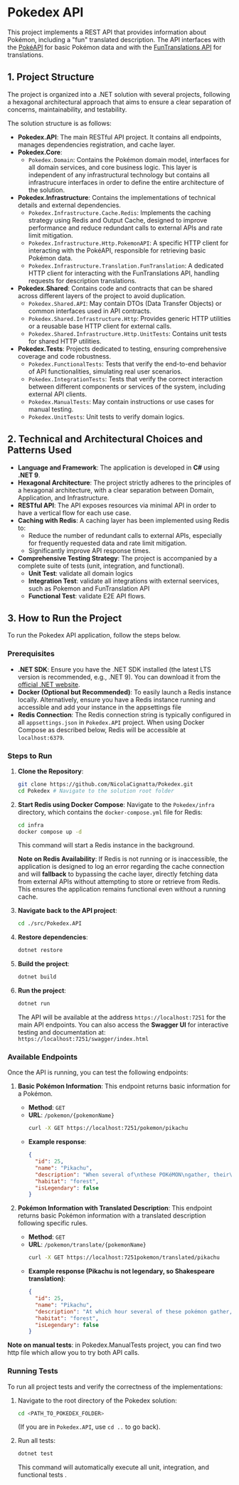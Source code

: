 # Pokedex API

This project implements a REST API that provides information about Pokémon, including a "fun" translated description. The API interfaces with the [PokéAPI](https://pokeapi.co/) for basic Pokémon data and with the [FunTranslations API](https://funtranslations.com) for translations.

## 1. Project Structure

The project is organized into a .NET solution with several projects, following a hexagonal architectural approach that aims to ensure a clear separation of concerns, maintainability, and testability.

The solution structure is as follows:

*   **Pokedex.API**: The main RESTful API project. It contains all endpoints, manages dependencies registration, and cache layer.
*   **Pokedex.Core**:
    *   `Pokedex.Domain`: Contains the Pokémon domain model, interfaces for all domain services, and core business logic. This layer is independent of any infrastructural technology but contains all infrastrucure interfaces in order to define the entire architecture of the solution.
*   **Pokedex.Infrastructure**: Contains the implementations of technical details and external dependencies.
    *   `Pokedex.Infrastructure.Cache.Redis`: Implements the caching strategy using Redis and Output Cache, designed to improve performance and reduce redundant calls to external APIs and rate limit mitigation.
    *   `Pokedex.Infrastructure.Http.PokemonAPI`: A specific HTTP client for interacting with the PokéAPI, responsible for retrieving basic Pokémon data.
    *   `Pokedex.Infrastructure.Translation.FunTranslation`: A dedicated HTTP client for interacting with the FunTranslations API, handling requests for description translations.
*   **Pokedex.Shared**: Contains code and contracts that can be shared across different layers of the project to avoid duplication.
    *   `Pokedex.Shared.API`: May contain DTOs (Data Transfer Objects) or common interfaces used in API contracts.
    *   `Pokedex.Shared.Infrastructure.Http`: Provides generic HTTP utilities or a reusable base HTTP client for external calls.
    *   `Pokedex.Shared.Infrastructure.Http.UnitTests`: Contains unit tests for shared HTTP utilities.
*   **Pokedex.Tests**: Projects dedicated to testing, ensuring comprehensive coverage and code robustness.
    *   `Pokedex.FunctionalTests`: Tests that verify the end-to-end behavior of API functionalities, simulating real user scenarios.
    *   `Pokedex.IntegrationTests`: Tests that verify the correct interaction between different components or services of the system, including external API clients.
    *   `Pokedex.ManualTests`: May contain instructions or use cases for manual testing.
    *   `Pokedex.UnitTests`: Unit tests to verify domain logics.

## 2. Technical and Architectural Choices and Patterns Used

*   **Language and Framework**: The application is developed in **C#** using **.NET 9**.
*   **Hexagonal Architecture**: The project strictly adheres to the principles of a hexagonal architecture, with a clear separation between Domain, Application, and Infrastructure. 
*   **RESTful API**: The API exposes resources via minimal API in order to have a vertical flow for each use case.
*   **Caching with Redis**: A caching layer has been implemented using Redis to:
    *   Reduce the number of redundant calls to external APIs, especially for frequently requested data and rate limit mitigation.
    *   Significantly improve API response times.
*   **Comprehensive Testing Strategy**: The project is accompanied by a complete suite of tests (unit, integration, and functional).
    *    **Unit Test**: validate all domain logics
    *    **Integration Test**: validate all integrations with external seervices, such as Pokemon and FunTranslation API
    *    **Functional Test**: validate E2E API flows.

## 3. How to Run the Project

To run the Pokedex API application, follow the steps below.

### Prerequisites

*   **.NET SDK**: Ensure you have the .NET SDK installed (the latest LTS version is recommended, e.g., .NET 9). You can download it from the [official .NET website](https://dotnet.microsoft.com/download).
*   **Docker (Optional but Recommended)**: To easily launch a Redis instance locally. Alternatively, ensure you have a Redis instance running and accessible and add your instance in the appsettings file
*    **Redis Connection**: The Redis connection string is typically configured in all `appsettings.json` in `Pokedex.API` project. When using Docker Compose as described below, Redis will be accessible at `localhost:6379`.

### Steps to Run

1.  **Clone the Repository**:
    ```bash
    git clone https://github.com/NicolaCignatta/Pokedex.git
    cd Pokedex # Navigate to the solution root folder
    ```

2.  **Start Redis using Docker Compose**:
    Navigate to the `Pokedex/infra` directory, which contains the `docker-compose.yml` file for Redis:
    ```bash
    cd infra
    docker compose up -d
    ```
    This command will start a Redis instance in the background.

    **Note on Redis Availability**: If Redis is not running or is inaccessible, the application is designed to log an error regarding the cache connection and will **fallback** to bypassing the cache layer, directly fetching data from external APIs without attempting to store or retrieve from Redis. This ensures the application remains functional even without a running cache.

3.  **Navigate back to the API project**:
    ```bash
    cd ./src/Pokedex.API
    ```

4.  **Restore dependencies**:
    ```bash
    dotnet restore
    ```

5.  **Build the project**:
    ```bash
    dotnet build
    ```

6.  **Run the project**:
    ```bash
    dotnet run
    ```
     The API will be available at the address `https://localhost:7251` for the main API endpoints. You can also access the **Swagger UI** for interactive testing and documentation at:
    `https://localhost:7251/swagger/index.html`

### Available Endpoints

Once the API is running, you can test the following endpoints:

1.  **Basic Pokémon Information**:
    This endpoint returns basic information for a Pokémon.
    *   **Method**: `GET`
    *   **URL**: `/pokemon/{pokemonName}`
        ```bash
        curl -X GET https://localhost:7251/pokemon/pikachu
        ```
    *   **Example response**:
        ```json
        {
          "id": 25,
          "name": "Pikachu",
          "description": "When several of\nthese POKéMON\ngather, their\felectricity could\nbuild and cause\nlightning storms.",
          "habitat": "forest",
          "isLegendary": false
        }
        ```

2.  **Pokémon Information with Translated Description**:
    This endpoint returns basic Pokémon information with a translated description following specific rules.
    *   **Method**: `GET`
    *   **URL**: `/pokemon/translate/{pokemonName}`
        ```bash
        curl -X GET https://localhost:7251pokemon/translated/pikachu
        ```
    *   **Example response (Pikachu is not legendary, so Shakespeare translation)**:
        ```json
        {
          "id": 25,
          "name": "Pikachu",
          "description": "At which hour several of these pokémon gather,  their electricity couldst buildeth and cause lightning storms.",
          "habitat": "forest",
          "isLegendary": false
        }
        ```
 **Note on manual tests**: in Pokedex.ManualTests project, you can find two http file which allow you to try both API calls.
### Running Tests

To run all project tests and verify the correctness of the implementations:

1.  Navigate to the root directory of the Pokedex solution:
    ```bash
    cd <PATH_TO_POKEDEX_FOLDER>
    ```
    (If you are in `Pokedex.API`, use `cd ..` to go back).

2.  Run all tests:
    ```bash
    dotnet test
    ```
    This command will automatically execute all unit, integration, and functional tests .
